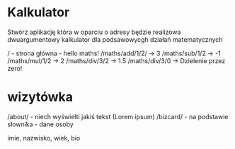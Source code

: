 # Kalkulator


Stwórz aplikację która w oparciu o adresy będzie realizowa dwuargumentowy kalkulator dla podsawowycgh działań matematycznych

/ - strona główna - hello maths!
/maths/add/1/2/  -> 3
/maths/sub/1/2  -> -1
/maths/mul/1/2  -> 2
/maths/div/3/2  -> 1.5
/maths/div/3/0  -> Dzielenie przez zero!


# wizytówka

/about/ - niech wyświelti jakiś tekst (Lorem ipsum)
/bizcard/ - na podstawie słownika - dane osoby

imie, nazwisko, wiek, bio